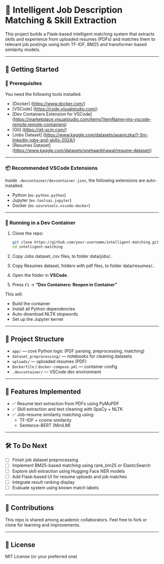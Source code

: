 # 🧠 Intelligent Job Description Matching & Skill Extraction

This project builds a Flask-based intelligent matching system that extracts skills and experience from uploaded resumes (PDFs) and matches them to relevant job postings using both TF-IDF, BM25 and transformer-based similarity models.

---

## 🚀 Getting Started

### 🔧 Prerequisites

You need the following tools installed:

- [Docker] (https://www.docker.com/)
- [VSCode] (https://code.visualstudio.com/)
- [Dev Containers Extension for VSCode] (https://marketplace.visualstudio.com/items?itemName=ms-vscode-remote.remote-containers)
- [Git] (https://git-scm.com/)
- [Jobs Dataset] (https://www.kaggle.com/datasets/asaniczka/1-3m-linkedin-jobs-and-skills-2024/)
- [Resumes Dataset] (https://www.kaggle.com/datasets/snehaanbhawal/resume-dataset/)

---

### 📦 Recommended VSCode Extensions

Inside `.devcontainer/devcontainer.json`, the following extensions are auto-installed:

- Python (`ms-python.python`)
- Jupyter (`ms-toolsai.jupyter`)
- Docker (`ms-azuretools.vscode-docker`)

---

### 🐳 Running in a Dev Container

1. Clone the repo:
   ```bash
   git clone https://github.com/your-username/intelligent-matching.git
   cd intelligent-matching
   ```

2. Copy Jobs dataset, csv files, to folder data/jobs/..

3. Copy Resumes dataset, folders with pdf files, to folder data/resumes/..  

2. Open the folder in **VSCode**.

3. Press `F1` → **“Dev Containers: Reopen in Container”**

This will:
- Build the container
- Install all Python dependencies
- Auto-download NLTK stopwords
- Set up the Jupyter kernel

---

## 📂 Project Structure

- `app/` — core Python logic (PDF parsing, preprocessing, matching)
- `dataset_preprocessing/` — notebooks for cleaning datasets
- `uploads/` — uploaded resumes (PDF)
- `Dockerfile` / `docker-compose.yml` — container config
- `.devcontainer/` — VSCode dev environment

---

## 🧪 Features Implemented

- ✅ Resume text extraction from PDFs using PyMuPDF
- ✅ Skill extraction and text cleaning with SpaCy + NLTK
- ✅ Job-resume similarity matching using:
  - TF-IDF + cosine similarity
  - Sentence-BERT (MiniLM)

---

## 🛠️ To Do Next

- [ ] Finish job dataset preprocessing
- [ ] Implement BM25-based matching using rank_bm25 or ElasticSearch
- [ ] Explore skill extraction using Hugging Face NER models
- [ ] Add Flask-based UI for resume uploads and job matches
- [ ] Integrate result ranking display
- [ ] Evaluate system using known match labels

---

## 🤝 Contributions

This repo is shared among academic collaborators. Feel free to fork or clone for learning and improvements.

---

## 📄 License

MIT License (or your preferred one)
